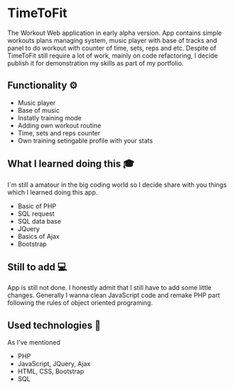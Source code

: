 # TimeToFit
The Workout Web application in early alpha version. App contains simple workouts plans managing system, music player with base of tracks and panel to do workout with counter of time, sets, reps and etc. Despite of TimeToFit still require a lot of work, mainly on code refactoring, I decide publish it for demonstration my skills as part of my portfolio.

## Functionality ⚙
* Music player 
* Base of music  
* Instatly training mode  
* Adding own workout routine  
* Time, sets and reps counter  
* Own training setingable profile with your stats  


## What I learned doing this 🎓
I`m still a amatour in the big coding world so I decide share with you things which I learned doing this app.
* Basic of PHP
* SQL request
* SQL data base
* JQuery
* Basics of Ajax
* Bootstrap

## Still to add 💻
App is still not done. I honestly admit that I still have to add some little changes.  Generally I wanna clean JavaScript code and remake PHP part following the rules of object oriented programing.

## Used technologies 🤖
As I've mentioned 
* PHP
* JavaScript, JQuery, Ajax
* HTML, CSS, Bootstrap
* SQL

